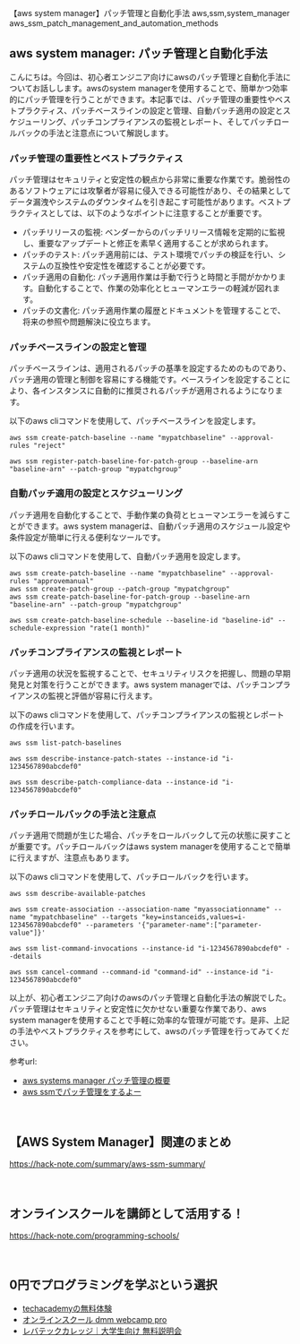 【aws system manager】パッチ管理と自動化手法
aws,ssm,system_manager
aws_ssm_patch_management_and_automation_methods

## aws system manager: パッチ管理と自動化手法

こんにちは。今回は、初心者エンジニア向けにawsのパッチ管理と自動化手法についてお話しします。awsのsystem managerを使用することで、簡単かつ効率的にパッチ管理を行うことができます。本記事では、パッチ管理の重要性やベストプラクティス、パッチベースラインの設定と管理、自動パッチ適用の設定とスケジューリング、パッチコンプライアンスの監視とレポート、そしてパッチロールバックの手法と注意点について解説します。

### パッチ管理の重要性とベストプラクティス

パッチ管理はセキュリティと安定性の観点から非常に重要な作業です。脆弱性のあるソフトウェアには攻撃者が容易に侵入できる可能性があり、その結果としてデータ漏洩やシステムのダウンタイムを引き起こす可能性があります。ベストプラクティスとしては、以下のようなポイントに注意することが重要です。

- パッチリリースの監視: ベンダーからのパッチリリース情報を定期的に監視し、重要なアップデートと修正を素早く適用することが求められます。
- パッチのテスト: パッチ適用前には、テスト環境でパッチの検証を行い、システムの互換性や安定性を確認することが必要です。
- パッチ適用の自動化: パッチ適用作業は手動で行うと時間と手間がかかります。自動化することで、作業の効率化とヒューマンエラーの軽減が図れます。
- パッチの文書化: パッチ適用作業の履歴とドキュメントを管理することで、将来の参照や問題解決に役立ちます。

### パッチベースラインの設定と管理

パッチベースラインは、適用されるパッチの基準を設定するためのものであり、パッチ適用の管理と制御を容易にする機能です。ベースラインを設定することにより、各インスタンスに自動的に推奨されるパッチが適用されるようになります。

以下のaws cliコマンドを使用して、パッチベースラインを設定します。

```shell
aws ssm create-patch-baseline --name "mypatchbaseline" --approval-rules "reject"

aws ssm register-patch-baseline-for-patch-group --baseline-arn "baseline-arn" --patch-group "mypatchgroup"
```

### 自動パッチ適用の設定とスケジューリング

パッチ適用を自動化することで、手動作業の負荷とヒューマンエラーを減らすことができます。aws system managerは、自動パッチ適用のスケジュール設定や条件設定が簡単に行える便利なツールです。

以下のaws cliコマンドを使用して、自動パッチ適用を設定します。

```shell
aws ssm create-patch-baseline --name "mypatchbaseline" --approval-rules "approvemanual"
aws ssm create-patch-group --patch-group "mypatchgroup"
aws ssm create-patch-baseline-for-patch-group --baseline-arn "baseline-arn" --patch-group "mypatchgroup"

aws ssm create-patch-baseline-schedule --baseline-id "baseline-id" --schedule-expression "rate(1 month)"
```

### パッチコンプライアンスの監視とレポート

パッチ適用の状況を監視することで、セキュリティリスクを把握し、問題の早期発見と対策を行うことができます。aws system managerでは、パッチコンプライアンスの監視と評価が容易に行えます。

以下のaws cliコマンドを使用して、パッチコンプライアンスの監視とレポートの作成を行います。

```shell
aws ssm list-patch-baselines

aws ssm describe-instance-patch-states --instance-id "i-1234567890abcdef0"

aws ssm describe-patch-compliance-data --instance-id "i-1234567890abcdef0"
```

### パッチロールバックの手法と注意点

パッチ適用で問題が生じた場合、パッチをロールバックして元の状態に戻すことが重要です。パッチロールバックはaws system managerを使用することで簡単に行えますが、注意点もあります。

以下のaws cliコマンドを使用して、パッチロールバックを行います。

```shell
aws ssm describe-available-patches

aws ssm create-association --association-name "myassociationname" --name "mypatchbaseline" --targets "key=instanceids,values=i-1234567890abcdef0" --parameters '{"parameter-name":["parameter-value"]}'

aws ssm list-command-invocations --instance-id "i-1234567890abcdef0" --details

aws ssm cancel-command --command-id "command-id" --instance-id "i-1234567890abcdef0"
```

以上が、初心者エンジニア向けのawsのパッチ管理と自動化手法の解説でした。パッチ管理はセキュリティと安定性に欠かせない重要な作業であり、aws system managerを使用することで手軽に効率的な管理が可能です。是非、上記の手法やベストプラクティスを参考にして、awsのパッチ管理を行ってみてください。

参考url:
- [aws systems manager パッチ管理の概要](https://docs.aws.amazon.com/ja_jp/systems-manager/latest/userguide/systems-manager-patch.html)
- [aws ssmでパッチ管理をするよー](https://qiita.com/seizu/items/c7b26cdf15e5f0000eb9)

　

## 【AWS System Manager】関連のまとめ
https://hack-note.com/summary/aws-ssm-summary/

　

## オンラインスクールを講師として活用する！
https://hack-note.com/programming-schools/

　

## 0円でプログラミングを学ぶという選択
- [techacademyの無料体験](//af.moshimo.com/af/c/click?a_id=2612475&amp;p_id=1555&amp;pc_id=2816&amp;pl_id=22706&amp;url=https%3a%2f%2ftechacademy.jp%2fhtmlcss-trial%3futm_source%3dmoshimo%26utm_medium%3daffiliate%26utm_campaign%3dtextad)
- [オンラインスクール dmm webcamp pro](//af.moshimo.com/af/c/click?a_id=2612482&amp;p_id=1363&amp;pc_id=2297&amp;pl_id=39999&amp;guid=on)
- [レバテックカレッジ｜大学生向け 無料説明会](//af.moshimo.com/af/c/click?a_id=4071793&p_id=3198&pc_id=7488&pl_id=41848)

